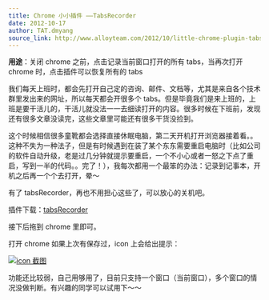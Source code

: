 ```yaml
---
title: Chrome 小小插件 ——TabsRecorder
date: 2012-10-17
author: TAT.dmyang
source_link: http://www.alloyteam.com/2012/10/little-chrome-plugin-tabsrecorder/
---
```


<!-- {% raw %} - for jekyll -->

**用途**：关闭 chrome 之前，点击记录当前窗口打开的所有 tabs，当再次打开 chrome 时，点击插件可以恢复所有的 tabs

我们每天上班时，都会先打开自己定的咨询、邮件、文档等，尤其是来自各个技术群里发出来的网址，所以每天都会开很多个 tabs。但是毕竟我们是来上班的，上班是要干活儿的，干活儿就没法一一去细读打开的内容。很多时候在下班前，发现还有很多文章没读完，这些文章里可能还有很多干货没捡到。

这个时候相信很多童靴都会选择直接休眠电脑，第二天开机打开浏览器接着看。。这种不失为一种法子，但是有时候遇到在装了某个东东需要重启电脑时（比如公司的软件自动升级，老是过几分钟就提示要重启，一个不小心或者一怒之下点了重启，写到一半的代码。。完了！），我每次都用一个最笨的办法：记录到记事本，开机之后再一个个去打开，晕～

有了 tabsRecorder，再也不用担心这些了，可以放心的关机吧。

插件下载：[tabsRecorder](http://www.alloyteam.com/wp-content/uploads/2012/10/tabsRecorder.zip)

接下后拖到 chrome 里即可。

打开 chrome 如果上次有保存过，icon 上会给出提示：

[![icon 截图](http://www.alloyteam.com/wp-content/uploads/2012/10/i.jpg "i")](http://www.alloyteam.com/wp-content/uploads/2012/10/i.jpg)

功能还比较弱，自己用够用了，目前只支持一个窗口（当前窗口），多个窗口的情况没做判断。有兴趣的同学可以试用下～～


<!-- {% endraw %} - for jekyll -->